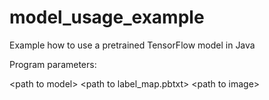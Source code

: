 # model_usage_example
Example how to use a pretrained TensorFlow model in Java

Program parameters:

\<path to model> \<path to label_map.pbtxt> \<path to image>
